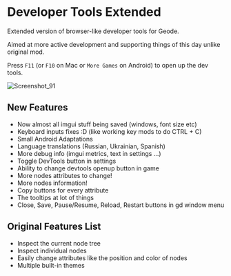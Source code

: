 # Developer Tools Extended

Extended version of browser-like developer tools for Geode. 

Aimed at more active development and supporting things of this day unlike original mod.

Press `F11` (or `F10` on Mac or `More Games` on Android) to open up the dev tools.

![Screenshot_91](https://github.com/user-attachments/assets/90c2a54e-58a4-4761-8f08-a738856319f1)

## New Features

* Now almost all imgui stuff being saved (windows, font size etc)
* Keyboard inputs fixes :D (like working key mods to do CTRL + C)
* Small Android Adaptations
* Language translations (Russian, Ukrainian, Spanish)
* More debug info (imgui metrics, text in settings ...)
* Toggle DevTools button in settings
* Ability to change devtools openup button in game
* More nodes attributes to change!
* More nodes information!
* Copy buttons for every attribute
* The tooltips at lot of things
* Close, Save, Pause/Resume, Reload, Restart buttons in gd window menu

## Original Features List

* Inspect the current node tree
* Inspect individual nodes
* Easily change attributes like the position and color of nodes
* Multiple built-in themes
